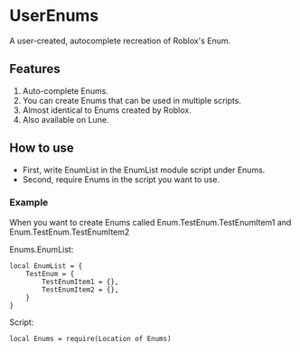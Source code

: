 # UserEnums

A user-created, autocomplete recreation of Roblox's Enum.

## Features

1. Auto-complete Enums.
2. You can create Enums that can be used in multiple scripts.
3. Almost identical to Enums created by Roblox.
4. Also available on Lune.

## How to use

- First, write EnumList in the EnumList module script under Enums.
- Second, require Enums in the script you want to use.

### Example

When you want to create Enums called Enum.TestEnum.TestEnumItem1 and Enum.TestEnum.TestEnumItem2

Enums.EnumList:

```luau
local EnumList = {
    TestEnum = {
        TestEnumItem1 = {},
        TestEnumItem2 = {},
    }
}
```

Script:

```luau
local Enums = require(Location of Enums)
```
